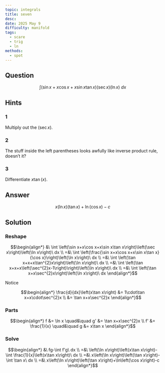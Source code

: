 ```yaml
---
topic: integrals
title: seven
desc: 
date: 2025 May 9
difficulty: manifold
tags:
  - scare
  - trig
  - ln
methods:
  - spot
---
```



## Question
```math
\int
  \left(
    \sin{x} + x\cos{x} + x\sin{x}\tan{x}
  \right)
  \left(
    \sec{x}
  \right)
  \left(
    \ln{x}
  \right)
\ dx
```


## Hints

### 1
Multiply out the $(\sec{x})$.

### 2
The stuff inside the left parentheses looks awfully like inverse product rule, doesn’t it?

### 3
Differentiate $x\tan(x)$.


## Answer
```math
x\left(\ln x\right)\left(\tan x\right)+\ln\left(\cos x\right)-c
```


## Solution

### Reshape
```math
\begin{align*}
  &\ \int \left(\sin x+x\cos x+x\sin x\tan x\right)\left(\sec x\right)\left(\ln x\right)\ dx
  \\ =&\ \int \left(\frac{\sin x+x\cos x+x\sin x\tan x}{\cos x}\right)\left(\ln x\right)\ dx
  \\ =&\ \int \left(\tan x+x+x\tan^{2}x\right)\left(\ln x\right)\ dx
  \\ =&\ \int \left(\tan x+x+x\left(\sec^{2}x-1\right)\right)\left(\ln x\right)\ dx
  \\ =&\ \int \left(\tan x+x\sec^{2}x\right)\left(\ln x\right)\ dx
\end{align*}
```

Notice

```math
\begin{align*}
  \frac{d}{dx}\left(x\tan x\right) &= 1\cdot\tan x+x\cdot\sec^{2}x
  \\ &= \tan x+x\sec^{2}x
\end{align*}
```

### Parts
```math
\begin{align*}
      f &= \ln x \quad&\quad g' &= \tan x+x\sec^{2}x
  \\ f' &= \frac{1}{x} \quad&\quad g &= x\tan x
\end{align*}
```

### Solve
```math
\begin{align*}
  &\ fg-\int f'g\ dx
  \\ =&\ \left(\ln x\right)\left(x\tan x\right)-\int \frac{1}{x}\left(x\tan x\right)\ dx
  \\ =&\ x\left(\ln x\right)\left(\tan x\right)-\int \tan x\ dx
  \\ =&\ x\left(\ln x\right)\left(\tan x\right)+\ln\left(\cos x\right)-c
\end{align*}
```
